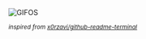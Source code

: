 <div align="justify">
<picture>
    <source media="(prefers-color-scheme: dark)" srcset="https://i.ibb.co/MDXfcm7S/output-gif.gif">
    <source media="(prefers-color-scheme: light)" srcset="https://i.ibb.co/MDXfcm7S/output-gif.gif">
    <img alt="GIFOS" src="https://i.ibb.co/MDXfcm7S/output-gif.gif">
</picture>

<sub><i>inspired from [x0rzavi/github-readme-terminal](https://github.com/x0rzavi/github-readme-terminal)</i></sub>

</div>

<!-- Image deletion URL: https://ibb.co/bgfFskXm/8dee2edb5c9b760bc69b9e5446787c38 -->